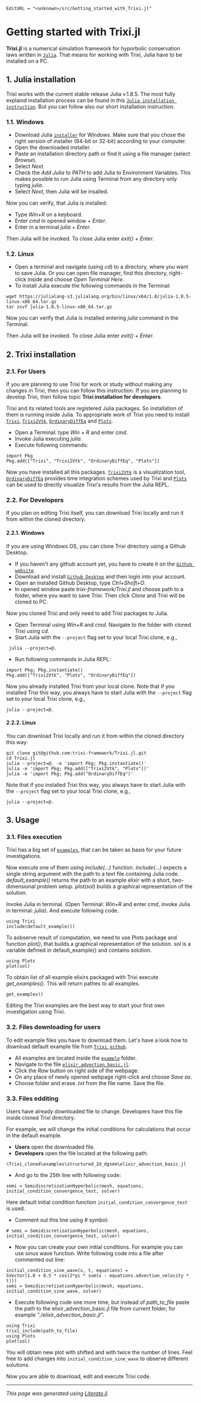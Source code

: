 ```@meta
EditURL = "<unknown>/src/Getting_started_with_Trixi.jl"
```

# **Getting started with Trixi.jl**

**Trixi.jl** is a numerical simulation framework for hyporbolic conservation laws
written in [`Julia`](https://julialang.org/).
That means for working with Trixi, Julia have to be installed on a PC.

## **1. Julia installation**

Trixi works with the current stable release Julia v.1.8.5.
The most fully explaind installation process can be found in this
[`Julia installation instruction`](https://julialang.org/downloads/platform/).
But you can follow also our short installation instruction.

### **1.1. Windows**

- Download Julia [`installer`](https://julialang.org/downloads/) for Windows. Make sure
that you chose the right version of installer (64-bit or 32-bit) according to your computer.
- Open the downloaded installer.
- Paste an installation directory path or find it using a file manager (select *Browse*).
- Select *Next*.
- Check the *Add Julia to PATH* to add Julia to Environment Variables.
  This makes possible to run Julia using Terminal from any directory only typing *julia*.
- Select *Next*, then Julia will be insalled.

Now you can verify, that Julia is installed:
- Type *Win+R* on a keyboard.
- Enter *cmd* in opened window + *Enter*.
- Enter in a terminal *julia* + *Enter*.

Then Julia will be invoked. To close Julia enter *exit()* + *Enter*.

### **1.2. Linux**

- Open a terminal and navigate (using *cd*) to a directory, where you want to save Julia.
Or you can open file manager, find this directory, right-click inside and
choose *Open Terminal Here*.
- To install Julia execute the following commands in the Terminal:
````
wget https://julialang-s3.julialang.org/bin/linux/x64/1.8/julia-1.8.5-linux-x86_64.tar.gz
tar zxvf julia-1.8.5-linux-x86_64.tar.gz
````
Now you can verify that Julia is installed entering *julia* command in the Terminal.

Then Julia will be invoked. To close Julia enter *exit()* + *Enter*.

## **2. Trixi installation**

### **2.1. For Users**

If you are planning to use Trixi for work or study without making any changes in Trixi,
then you can follow this instruction. If you are planning to develop Trixi, then follow
topic **Trixi installation for developers**.

Trixi and its related tools are registered Julia packages. So installation of them is
running inside Julia. To appropriate work of Trixi you need to install
[`Trixi`](https://github.com/trixi-framework/Trixi.jl),
[`Trixi2Vtk`](https://github.com/trixi-framework/Trixi2Vtk.jl),
[`OrdinaryDiffEq`](https://github.com/SciML/OrdinaryDiffEq.jl) and
[`Plots`](https://github.com/JuliaPlots/Plots.jl).

- Open a Terminal: type *Win + R* and enter *cmd*.
- Invoke Julia executing *julia*.
- Execute following commands:

````
import Pkg
Pkg.add(["Trixi", "Trixi2Vtk", "OrdinaryDiffEq", "Plots"])
````

Now you have installed all this packages.
[`Trixi2Vtk`](https://github.com/trixi-framework/Trixi2Vtk.jl) is a visualization tool,
[`OrdinaryDiffEq`](https://github.com/SciML/OrdinaryDiffEq.jl) provides time integration schemes
used by Trixi and [`Plots`](https://github.com/JuliaPlots/Plots.jl) can be used to directly
visualize Trixi's results from the Julia REPL.

### **2.2. For Developers**

If you plan on editing Trixi itself, you can download Trixi locally and run it from within the
cloned directory.

#### **2.2.1. Windows**

If you are using Windows OS, you can clone Trixi directory using a Github Desktop.
- If you haven't any github account yet, you have to create it on the
[`Github website`](https://github.com/join).
- Download and install [`Github Desktop`](https://desktop.github.com/) and then login into
your account.
- Open an installed Github Desktop, type *Ctrl+Shoft+O*.
- In opened window paste *trixi-framework/Trixi.jl* and choose path to a folder, where you want
to save Trixi. Then click *Clone* and Trixi will be cloned to PC.

Now you cloned Trixi and only need to add Trixi packages to Julia.
- Open Terminal using *Win+R* and *cmd*. Navigate to the folder with cloned Trixi using *cd*.
- Start Julia with the ````--project```` flag set to your local Trixi clone, e.g.,
````
 julia --project=@.
````
- Run following commands in Julia REPL:

````
import Pkg; Pkg.instantiate()
Pkg.add(["Trixi2Vtk", "Plots", "OrdinaryDiffEq"])
````

Now you already installed Trixi from your local clone. Note that if you installed Trixi this way,
you always have to start Julia with the ````--project```` flag set to your local Trixi clone, e.g.,
````
julia --project=@.
````

#### **2.2.2. Linux**

You can download Trixi locally and run it from within the cloned directory this way:
````
git clone git@github.com:trixi-framework/Trixi.jl.git
cd Trixi.jl
julia --project=@. -e 'import Pkg; Pkg.instantiate()'
julia -e 'import Pkg; Pkg.add(["Trixi2Vtk", "Plots"])'
julia -e 'import Pkg; Pkg.add("OrdinaryDiffEq")'
````
Note that if you installed Trixi this way,
you always have to start Julia with the ````--project```` flag set to your local Trixi clone, e.g.,
````
julia --project=@.
````

## **3. Usage**

### **3.1. Files execution**

Trixi has a big set of
[`examples`](https://github.com/trixi-framework/Trixi.jl/tree/main/examples), that can be taken
as basis for your future investigations.

Now execute one of them using *include(...)* function. *include(...)* expects
a single string argument with the path to a text file containing Julia code.
*default_example()* returns the path to an example
elixir with a short, two-dimensional problem setup. *plot(sol)* builds a graphical representation
of the solution.

Invoke Julia in terminal. (Open Terminal: *Win+R* and enter *cmd*, invoke Julia in terminal:
*julia*).
And execute following code.

````@example Getting_started_with_Trixi
using Trixi
include(default_example())
````

To aobserve result of computation, we need to use Plots package and function *plot()*, that
builds a graphical representation of the solution. *sol* is a variable defined in
default_example() and contains solution.

````@example Getting_started_with_Trixi
using Plots
plot(sol)
````

To obtain list of all example elixirs packaged with Trixi execute *get_examples()*. This will
return pathes to all examples.

````@example Getting_started_with_Trixi
get_examples()
````

Editing the Trixi examples are the best way to start your first own investigation using Trixi.

### **3.2. Files downloading for users**

To edit example files you have to download them. Let's have a look how to download default
example file from [`Trixi github`](https://github.com/trixi-framework/Trixi.jl).

- All examples are located inside the
[`example`](https://github.com/trixi-framework/Trixi.jl/tree/main/examples) folder.
- Navigate to the file
[`elixir_advection_basic.jl`](https://github.com/trixi-framework/Trixi.jl/blob/main/examples/structured_2d_dgsem/elixir_advection_basic.jl).
- Click the *Raw* button on right side of the webpage.
- On any place of newly opened webpage right-click and choose *Save as*.
- Choose folder and erase *.txt* from the file name. Save the file.

### **3.3. Files edditing**

Users have already downloaded file to change. Developers have this file inside cloned Trixi
directory.

For example, we will change the initial conditions for calculations that occur in the default
example.

- **Users** open the downloaded file.
- **Developers** open the file located at the following path:
````
\Trixi_cloned\examples\structured_2d_dgsem\elixir_advection_basic.jl
````
- And go to the 25th line with following code:
````
semi = SemidiscretizationHyperbolic(mesh, equations, initial_condition_convergence_test, solver)
````
Here default initial condition function ````initial_condition_convergence_test```` is used.
- Comment out this line using # symbol:
````
# semi = SemidiscretizationHyperbolic(mesh, equations, initial_condition_convergence_test, solver)
````
- Now you can create your own initial conditions. For example you can use sinus wave function.
Write following code into a file after commented out line:
````
initial_condition_sine_wave(x, t, equations) =
SVector(1.0 + 0.5 * cos(2*pi * sum(x - equations.advection_velocity * t)))
semi = SemidiscretizationHyperbolic(mesh, equations, initial_condition_sine_wave, solver)
````
- Execute following code one more time, but instead of *path_to_file* paste the path to the
elixir_advection_basic.jl file from current folder, for example *"./elixir_advection_basic.jl"*.
````
using Trixi
trixi_include(path_to_file)
using Plots
plot(sol)
````
You will obtain new plot with shifted and with twice the number of lines. Feel free to add
changes into ````initial_condition_sine_wave```` to observe different solutions.

Now you are able to download, edit and execute Trixi code.

---

*This page was generated using [Literate.jl](https://github.com/fredrikekre/Literate.jl).*

